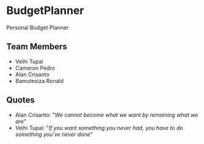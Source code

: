# BudgetPlanner
Personal Budget Planner

## Team Members
- Veihi Tupai
- Cameron Pedro
- Alan Crisanto
- Bamutesiza Ronald

## Quotes

- Alan Crisanto: "*We cannot become what we want by remaining what we are*"
- Veihi Tupai: "*If you want something you never had, you have to do something you've never done*"